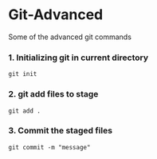# Git-Advanced
Some of the advanced git commands

### 1.  Initializing git in current directory
```
git init
```


### 2. git add files to stage
```
git add .
```


### 3. Commit the staged files
```
git commit -m "message"
```
